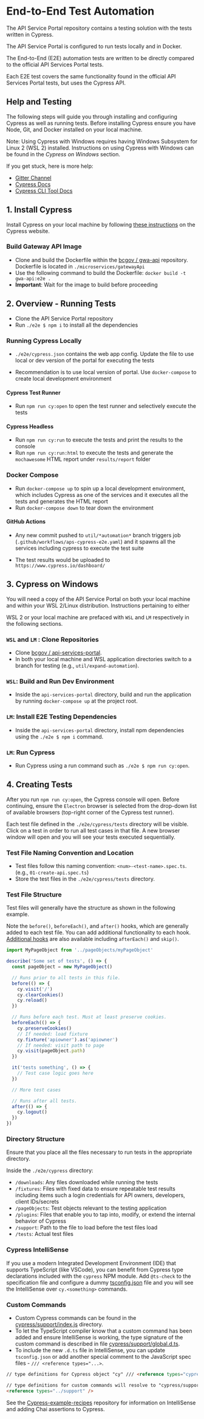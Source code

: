 # End-to-End Test Automation

The API Service Portal repository contains a testing solution with the tests written in Cypress.

The API Service Portal is configured to run tests locally and in Docker.

The End-to-End (E2E) automation tests are written to be directly compared to the official API Services Portal tests.

Each E2E test covers the same functionality found in the official API Services Portal tests, but uses the Cypress API.

## Help and Testing

The following steps will guide you through installing and configuring Cypress as well as running tests. Before installing Cypress ensure you have Node, Git, and Docker installed on your local machine.

Note: Using Cypress with Windows requires having Windows Subsystem for Linux 2 (WSL 2) installed. Instructions on using Cypress with Windows can be found in the _Cypress on Windows_ section.

If you get stuck, here is more help:

- [Gitter Channel](https://gitter.im/cypress-io/cypress)
- [Cypress Docs](https://on.cypress.io/)
- [Cypress CLI Tool Docs](https://github.com/cypress-io/cypress-cli)

## 1. Install Cypress

Install Cypress on your local machine by following [these instructions](https://docs.cypress.io/guides/getting-started/installing-cypress) on the Cypress website.

### Build Gateway API Image

- Clone and build the Dockerfile within the [bcgov / gwa-api](https://github.com/bcgov/gwa-api) repository. Dockerfile is located in `./microservices/gatewayApi`
- Use the following command to build the Dockerfile: `docker build -t gwa-api:e2e .`
- **Important**: Wait for the image to build before proceeding

## 2. Overview - Running Tests

- Clone the API Service Portal repository
- Run `./e2e $ npm i` to install all the dependencies

### Running Cypress Locally

- `./e2e/cypress.json` contains the web app config. Update the file to use local or dev version of the portal for executing the tests

- Recommendation is to use local version of portal. Use `docker-compose` to create local development environment

#### Cypress Test Runner

- Run `npm run cy:open` to open the test runner and selectively execute the tests

#### Cypress Headless

- Run `npm run cy:run` to execute the tests and print the results to the console
- Run `npm run cy:run:html` to execute the tests and generate the `mochawesome` HTML report under `results/report` folder

### Docker Compose

- Run `docker-compose up` to spin up a local development environment, which includes Cypress as one of the services and it executes all the tests and generates the HTML report
- Run `docker-compose down` to tear down the environment

#### GitHub Actions

- Any new commit pushed to `util/*automation*` branch triggers job (`.github/workflows/aps-cypress-e2e.yaml`) and it spawns all the services including cypress to execute the test suite

- The test results would be uploaded to `https://www.cypress.io/dashboard/`

## 3. Cypress on Windows

You will need a copy of the API Service Portal on both your local machine and within your WSL 2/Linux distribution. Instructions pertaining to either

WSL 2 or your local machine are prefaced with `WSL` and `LM` respectively in the following sections.

### `WSL` and `LM` : Clone Repositories

- Clone [bcgov / api-services-portal](https://github.com/bcgov/api-services-portal).
- In both your local machine and WSL application directories switch to a branch for testing (e.g., `util/expand-automation`).

### `WSL`: Build and Run Dev Environment

- Inside the `api-services-portal` directory, build and run the application by running `docker-compose up` at the project root.

### `LM`: Install E2E Testing Dependencies

- Inside the `api-services-portal` directory, install npm dependencies using the `./e2e $ npm i` command.

### `LM`: Run Cypress

- Run Cypress using a run command such as `./e2e $ npm run cy:open`.

## 4. Creating Tests

After you run `npm run cy:open`, the Cypress console will open. Before continuing, ensure the `Electron` browser is selected from the drop-down list of available browsers (top-right corner of the Cypress test runner).

Each test file defined in the `./e2e/cypress/tests` directory will be visible. Click on a test in order to run all test cases in that file. A new browser window will open and you will see your tests executed sequentially.

### Test File Naming Convention and Location

- Test files follow this naming convention: `<num>-<test-name>.spec.ts`. (e.g., `01-create-api.spec.ts`)
- Store the test files in the `./e2e/cypress/tests` directory.

### Test File Structure

Test files will generally have the structure as shown in the following example.

Note the `before()`, `beforeEach()`, and `after()` hooks, which are generally added to each test file. You can add additional functionality to each hook. [Additional hooks](https://docs.cypress.io/guides/references/bundled-tools#Mocha) are also available including `afterEach()` and `skip()`.

```js
import MyPageObject from '../pageObjects/myPageObject'

describe('Some set of tests', () => {
  const pageObject = new MyPageObject()

  // Runs prior to all tests in this file.
  before(() => {
    cy.visit('/')
    cy.clearCookies()
    cy.reload()
  })

  // Runs before each test. Must at least preserve cookies.
  beforeEach(() => {
    cy.preserveCookies()
    // If needed: load fixture
    cy.fixture('apiowner').as('apiowner')
    // If needed: visit path to page
    cy.visit(pageObject.path)
  })

  it('tests something', () => {
    // Test case logic goes here
  })

  // More test cases

  // Runs after all tests.
  after(() => {
    cy.logout()
  })
})
```

### Directory Structure

Ensure that you place all the files necessary to run tests in the appropriate directory.

Inside the `./e2e/cypress` directory:

- `/downloads`: Any files downloaded while running the tests
- `/fixtures`: Files with fixed data to ensure repeatable test results including items such a login credentials for API owners, developers, client IDs/secrets
- `/pageObjects`: Test objects relevant to the testing application
- `/plugins`: Files that enable you to tap into, modify, or extend the internal behavior of Cypress
- `/support`: Path to the file to load before the test files load
- `/tests`: Actual test files

### Cypress IntelliSense

If you use a modern Integrated Development Environment (IDE) that supports TypeScript (like VSCode), you can benefit from Cypress type declarations included with the `cypress` NPM module. Add `@ts-check` to the specification file and configure a dummy [tsconfig.json](https://github.com/bcgov/api-services-portal/blob/util/expand-automation/e2e/tsconfig.json) file and you will see the IntelliSense over `cy.<something>` commands.

### Custom Commands

- Custom Cypress commands can be found in the [cypress/support/index.js](https://github.com/bcgov/api-services-portal/blob/util/expand-automation/e2e/cypress/support/index.ts) directory.
- To let the TypeScript compiler know that a custom command has been added and ensure IntelliSense is working, the type signature of the custom command is described in file [cypress/support/global.d.ts](https://github.com/bcgov/api-services-portal/blob/util/expand-automation/e2e/cypress/support/global.d.ts).
- To include the new `.d.ts` file in IntelliSense, you can update `tsconfig.json` or add another special comment to the JavaScript spec files -
  `/// <reference types="...>`.

```html
// type definitions for Cypress object "cy" /// <reference types="cypress" />

// type definitions for custom commands will resolve to "cypress/support/global.d.ts" ///
<reference types="../support" />
```

See the [Cypress-example-recipes](https://github.com/cypress-io/cypress-example-recipes) repository for information on IntelliSense and adding Chai assertions to Cypress.